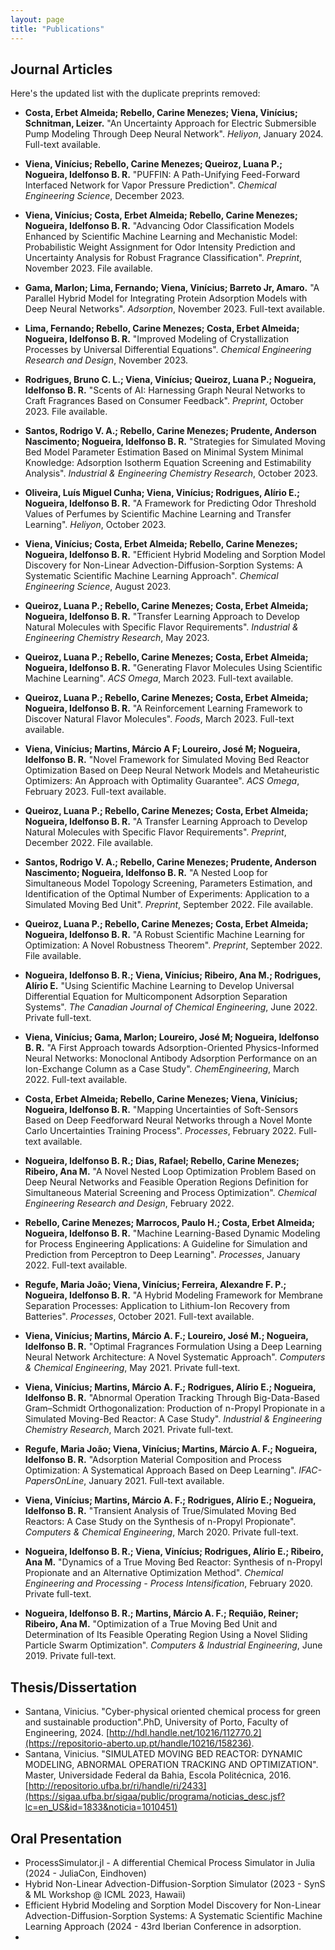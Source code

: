 ```yaml
---
layout: page
title: "Publications"
---
```


## Journal Articles

Here's the updated list with the duplicate preprints removed:

- **Costa, Erbet Almeida; Rebello, Carine Menezes; Viena, Vinícius; Schnitman, Leizer.** "An Uncertainty Approach for Electric Submersible Pump Modeling Through Deep Neural Network". *Heliyon*, January 2024. Full-text available.

- **Viena, Vinícius; Rebello, Carine Menezes; Queiroz, Luana P.; Nogueira, Idelfonso B. R.** "PUFFIN: A Path-Unifying Feed-Forward Interfaced Network for Vapor Pressure Prediction". *Chemical Engineering Science*, December 2023.

- **Viena, Vinícius; Costa, Erbet Almeida; Rebello, Carine Menezes; Nogueira, Idelfonso B. R.** "Advancing Odor Classification Models Enhanced by Scientific Machine Learning and Mechanistic Model: Probabilistic Weight Assignment for Odor Intensity Prediction and Uncertainty Analysis for Robust Fragrance Classification". *Preprint*, November 2023. File available.

- **Gama, Marlon; Lima, Fernando; Viena, Vinícius; Barreto Jr, Amaro.** "A Parallel Hybrid Model for Integrating Protein Adsorption Models with Deep Neural Networks". *Adsorption*, November 2023. Full-text available.

- **Lima, Fernando; Rebello, Carine Menezes; Costa, Erbet Almeida; Nogueira, Idelfonso B. R.** "Improved Modeling of Crystallization Processes by Universal Differential Equations". *Chemical Engineering Research and Design*, November 2023.

- **Rodrigues, Bruno C. L.; Viena, Vinícius; Queiroz, Luana P.; Nogueira, Idelfonso B. R.** "Scents of AI: Harnessing Graph Neural Networks to Craft Fragrances Based on Consumer Feedback". *Preprint*, October 2023. File available.

- **Santos, Rodrigo V. A.; Rebello, Carine Menezes; Prudente, Anderson Nascimento; Nogueira, Idelfonso B. R.** "Strategies for Simulated Moving Bed Model Parameter Estimation Based on Minimal System Minimal Knowledge: Adsorption Isotherm Equation Screening and Estimability Analysis". *Industrial & Engineering Chemistry Research*, October 2023.

- **Oliveira, Luís Miguel Cunha; Viena, Vinícius; Rodrigues, Alírio E.; Nogueira, Idelfonso B. R.** "A Framework for Predicting Odor Threshold Values of Perfumes by Scientific Machine Learning and Transfer Learning". *Heliyon*, October 2023.

- **Viena, Vinícius; Costa, Erbet Almeida; Rebello, Carine Menezes; Nogueira, Idelfonso B. R.** "Efficient Hybrid Modeling and Sorption Model Discovery for Non-Linear Advection-Diffusion-Sorption Systems: A Systematic Scientific Machine Learning Approach". *Chemical Engineering Science*, August 2023.

- **Queiroz, Luana P.; Rebello, Carine Menezes; Costa, Erbet Almeida; Nogueira, Idelfonso B. R.** "Transfer Learning Approach to Develop Natural Molecules with Specific Flavor Requirements". *Industrial & Engineering Chemistry Research*, May 2023.

- **Queiroz, Luana P.; Rebello, Carine Menezes; Costa, Erbet Almeida; Nogueira, Idelfonso B. R.** "Generating Flavor Molecules Using Scientific Machine Learning". *ACS Omega*, March 2023. Full-text available.

- **Queiroz, Luana P.; Rebello, Carine Menezes; Costa, Erbet Almeida; Nogueira, Idelfonso B. R.** "A Reinforcement Learning Framework to Discover Natural Flavor Molecules". *Foods*, March 2023. Full-text available.

- **Viena, Vinícius; Martins, Márcio A F; Loureiro, José M; Nogueira, Idelfonso B. R.** "Novel Framework for Simulated Moving Bed Reactor Optimization Based on Deep Neural Network Models and Metaheuristic Optimizers: An Approach with Optimality Guarantee". *ACS Omega*, February 2023. Full-text available.

- **Queiroz, Luana P.; Rebello, Carine Menezes; Costa, Erbet Almeida; Nogueira, Idelfonso B. R.** "A Transfer Learning Approach to Develop Natural Molecules with Specific Flavor Requirements". *Preprint*, December 2022. File available.

- **Santos, Rodrigo V. A.; Rebello, Carine Menezes; Prudente, Anderson Nascimento; Nogueira, Idelfonso B. R.** "A Nested Loop for Simultaneous Model Topology Screening, Parameters Estimation, and Identification of the Optimal Number of Experiments: Application to a Simulated Moving Bed Unit". *Preprint*, September 2022. File available.

- **Queiroz, Luana P.; Rebello, Carine Menezes; Costa, Erbet Almeida; Nogueira, Idelfonso B. R.** "A Robust Scientific Machine Learning for Optimization: A Novel Robustness Theorem". *Preprint*, September 2022. File available.

- **Nogueira, Idelfonso B. R.; Viena, Vinícius; Ribeiro, Ana M.; Rodrigues, Alírio E.** "Using Scientific Machine Learning to Develop Universal Differential Equation for Multicomponent Adsorption Separation Systems". *The Canadian Journal of Chemical Engineering*, June 2022. Private full-text.

- **Viena, Vinícius; Gama, Marlon; Loureiro, José M; Nogueira, Idelfonso B. R.** "A First Approach towards Adsorption-Oriented Physics-Informed Neural Networks: Monoclonal Antibody Adsorption Performance on an Ion-Exchange Column as a Case Study". *ChemEngineering*, March 2022. Full-text available.

- **Costa, Erbet Almeida; Rebello, Carine Menezes; Viena, Vinícius; Nogueira, Idelfonso B. R.** "Mapping Uncertainties of Soft-Sensors Based on Deep Feedforward Neural Networks through a Novel Monte Carlo Uncertainties Training Process". *Processes*, February 2022. Full-text available.

- **Nogueira, Idelfonso B. R.; Dias, Rafael; Rebello, Carine Menezes; Ribeiro, Ana M.** "A Novel Nested Loop Optimization Problem Based on Deep Neural Networks and Feasible Operation Regions Definition for Simultaneous Material Screening and Process Optimization". *Chemical Engineering Research and Design*, February 2022.

- **Rebello, Carine Menezes; Marrocos, Paulo H.; Costa, Erbet Almeida; Nogueira, Idelfonso B. R.** "Machine Learning-Based Dynamic Modeling for Process Engineering Applications: A Guideline for Simulation and Prediction from Perceptron to Deep Learning". *Processes*, January 2022. Full-text available.

- **Regufe, Maria João; Viena, Vinícius; Ferreira, Alexandre F. P.; Nogueira, Idelfonso B. R.** "A Hybrid Modeling Framework for Membrane Separation Processes: Application to Lithium-Ion Recovery from Batteries". *Processes*, October 2021. Full-text available.

- **Viena, Vinícius; Martins, Márcio A. F.; Loureiro, José M.; Nogueira, Idelfonso B. R.** "Optimal Fragrances Formulation Using a Deep Learning Neural Network Architecture: A Novel Systematic Approach". *Computers & Chemical Engineering*, May 2021. Private full-text.

- **Viena, Vinícius; Martins, Márcio A. F.; Rodrigues, Alírio E.; Nogueira, Idelfonso B. R.** "Abnormal Operation Tracking Through Big-Data-Based Gram–Schmidt Orthogonalization: Production of n-Propyl Propionate in a Simulated Moving-Bed Reactor: A Case Study". *Industrial & Engineering Chemistry Research*, March 2021. Private full-text.

- **Regufe, Maria João; Viena, Vinícius; Martins, Márcio A. F.; Nogueira, Idelfonso B. R.** "Adsorption Material Composition and Process Optimization: A Systematical Approach Based on Deep Learning". *IFAC-PapersOnLine*, January 2021. Full-text available.

- **Viena, Vinícius; Martins, Márcio A. F.; Rodrigues, Alírio E.; Nogueira, Idelfonso B. R.** "Transient Analysis of True/Simulated Moving Bed Reactors: A Case Study on the Synthesis of n-Propyl Propionate". *Computers & Chemical Engineering*, March 2020. Private full-text.

- **Nogueira, Idelfonso B. R.; Viena, Vinícius; Rodrigues, Alírio E.; Ribeiro, Ana M.** "Dynamics of a True Moving Bed Reactor: Synthesis of n-Propyl Propionate and an Alternative Optimization Method". *Chemical Engineering and Processing - Process Intensification*, February 2020. Private full-text.

- **Nogueira, Idelfonso B. R.; Martins, Márcio A. F.; Requião, Reiner; Ribeiro, Ana M.** "Optimization of a True Moving Bed Unit and Determination of Its Feasible Operating Region Using a Novel Sliding Particle Swarm Optimization". *Computers & Industrial Engineering*, June 2019. Private full-text. 



## Thesis/Dissertation
  - Santana, Vinicius. "Cyber-physical oriented chemical process for green and sustainable production".PhD, University of Porto, Faculty of Engineering, 2024. [http://hdl.handle.net/10216/112770.2](https://repositorio-aberto.up.pt/handle/10216/158236).
  - Santana, Vinicius. "SIMULATED MOVING BED REACTOR: DYNAMIC MODELING, ABNORMAL OPERATION TRACKING AND OPTIMIZATION". Master, Universidade Federal da Bahia, Escola Politécnica, 2016. [http://repositorio.ufba.br/ri/handle/ri/2433](https://sigaa.ufba.br/sigaa/public/programa/noticias_desc.jsf?lc=en_US&id=1833&noticia=1010451)

## Oral Presentation
  - ProcessSimulator.jl - A differential Chemical Process Simulator in Julia (2024 - JuliaCon, Eindhoven)
  - Hybrid Non-Linear Advection-Diffusion-Sorption Simulator (2023 - SynS & ML Workshop @ ICML 2023, Hawaii)
  - Efficient Hybrid Modeling and Sorption Model Discovery for Non-Linear Advection-Diffusion-Sorption Systems: A Systematic Scientific Machine Learning Approach (2024 - 43rd Iberian Conference in adsorption.
  - 
